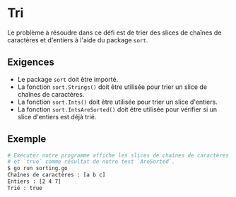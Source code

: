 # Tri

Le problème à résoudre dans ce défi est de trier des slices de chaînes de caractères et d'entiers à l'aide du package `sort`.

## Exigences

- Le package `sort` doit être importé.
- La fonction `sort.Strings()` doit être utilisée pour trier un slice de chaînes de caractères.
- La fonction `sort.Ints()` doit être utilisée pour trier un slice d'entiers.
- La fonction `sort.IntsAreSorted()` doit être utilisée pour vérifier si un slice d'entiers est déjà trié.

## Exemple

```sh
# Exécuter notre programme affiche les slices de chaînes de caractères et d'entiers triés
# et `true` comme résultat de notre test `AreSorted`.
$ go run sorting.go
Chaînes de caractères : [a b c]
Entiers : [2 4 7]
Trié : true
```
